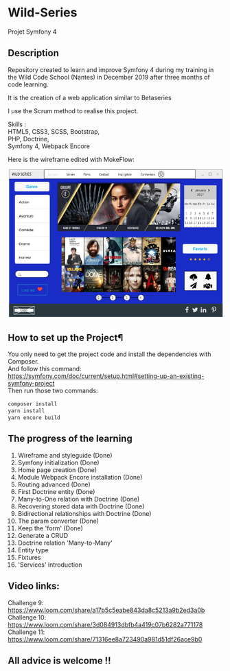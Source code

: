 # Wild-Series
Projet Symfony 4

## Description

Repository created to learn and improve Symfony 4 during my training in the Wild Code School (Nantes) in December 2019 after three months of code learning.

It is the creation of a web application similar to Betaseries 

I use the Scrum method to realise this project.

Skills :  
HTML5, CSS3, SCSS, Bootstrap,  
PHP, Doctrine,  
Symfony 4, Webpack Encore

Here is the wireframe edited with MokeFlow:

![Wireframe.png](https://raw.githubusercontent.com/ellouly/Wild-Series/master/assets/images/Wireframe%20Wild-series.png)

## How to set up the Project¶

You only need to get the project code and install the dependencies with Composer.  
And follow this command:
https://symfony.com/doc/current/setup.html#setting-up-an-existing-symfony-project  
Then run those two commands:
```
composer install  
yarn install
yarn encore build
```

## The progress of the learning

1. Wireframe and styleguide (Done)
2. Symfony initialization (Done)
3. Home page creation (Done)
4. Module Webpack Encore installation (Done)
5. Routing advanced (Done)
6. First Doctrine entity (Done)
7. Many-to-One relation with Doctrine (Done)
8. Recovering stored data with Doctrine (Done)
9. Bidirectional relationships with Doctrine (Done)
10. The param converter (Done)
11. Keep the 'form' (Done)
12. Generate a CRUD
13. Doctrine relation 'Many-to-Many'
14. Entity type
15. Fixtures
16. 'Services' introduction

## Video links:

Challenge 9: https://www.loom.com/share/a17b5c5eabe843da8c5213a9b2ed3a0b  
Challenge 10: https://www.loom.com/share/3d084913dbfb4a419c07b6282a771178  
Challenge 11: https://www.loom.com/share/71316ee8a723490a981d51df26ace9b0  

## All advice is welcome !!
